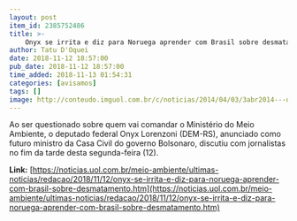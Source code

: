 ```yaml
---
layout: post
item_id: 2385752486
title: >-
    Onyx se irrita e diz para Noruega aprender com Brasil sobre desmatamento
author: Tatu D'Oquei
date: 2018-11-12 18:57:00
pub_date: 2018-11-12 18:57:00
time_added: 2018-11-13 01:54:31
categories: [avisamos]
tags: []
image: http://conteudo.imguol.com.br/c/noticias/2014/04/03/3abr2014---o-deputado-onyx-lorenzoni-dem-rs-faz-parte-do-grupo-de-politicos-que-ja-recorreu-ao-implante-de-cabelo-para-dar-mais-volume-aos-fios-1396572456505_956x500.jpg
---
```


Ao ser questionado sobre quem vai comandar o Ministério do Meio Ambiente, o deputado federal Onyx Lorenzoni (DEM-RS), anunciado como futuro ministro da Casa Civil do governo Bolsonaro, discutiu com jornalistas no fim da tarde desta segunda-feira (12).

**Link:** [https://noticias.uol.com.br/meio-ambiente/ultimas-noticias/redacao/2018/11/12/onyx-se-irrita-e-diz-para-noruega-aprender-com-brasil-sobre-desmatamento.htm](https://noticias.uol.com.br/meio-ambiente/ultimas-noticias/redacao/2018/11/12/onyx-se-irrita-e-diz-para-noruega-aprender-com-brasil-sobre-desmatamento.htm)

